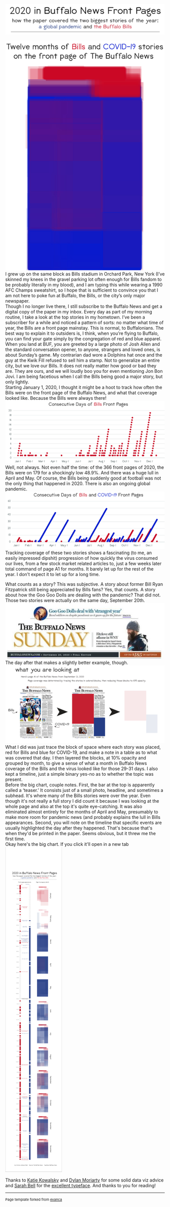 <img src="images/header.jpg?raw=true" target="_blank"/>
<br>
<br>
<img src="images/12.jpg?raw=true" onclick="window.open('https://raw.githubusercontent.com/vcj/2020bn/master/images/12.jpg', '_blank');" />
<br>
I grew up on the same block as Bills stadium in Orchard Park, New York (I’ve skinned my knees in the gravel parking lot often enough for Bills fandom to be probably literally in my blood), and I am typing this while wearing a 1990 AFC Champs sweatshirt, so I hope that is sufficient to convince you that I am not here to poke fun at Buffalo, the Bills, or the city’s only major newspaper. 
<br>
Though I no longer live there, I still subscribe to the Buffalo News and get a digital copy of the paper in my inbox. Every day as part of my morning routine, I take a look at the top stories in my hometown. I’ve been a subscriber for a while and noticed a pattern of sorts: no matter what time of year, the Bills are a front page mainstay. This is normal, to Buffalonians. The best way to explain it to outsiders is, I think, when you’re flying to Buffalo, you can find your gate simply by the congregation of red and blue apparel. When you land at BUF, you are greeted by a large photo of Josh Allen and the standard conversation opener, to anyone, strangers and loved ones, is about Sunday’s game. My contrarian dad wore a Dolphins hat once and the guy at the Kwik Fill refused to sell him a stamp. Not to generalize an entire city, but we love our Bills. It does not really matter how good or bad they are. They are ours, and we will loudly boo you for even mentioning Jon Bon Jovi. I am being facetious when I call the Bills being good a major story, but only lightly. 
<br>
Starting January 1, 2020, I thought it might be a hoot to track how often the Bills were on the front page of the Buffalo News, and what that coverage looked like. Because the Bills were always there! 
<img src="images/billschart.jpg?raw=true" onclick="window.open('https://raw.githubusercontent.com/vcj/2020bn/master/images/billschart.jpg', '_blank');" />
<br>
Well, not always. Not even half the time: of the 366 front pages of 2020, the Bills were on 179 for a shockingly low 48.9%. And there was a huge lull in April and May. Of course, the Bills being suddenly good at football was not the only thing that happened in 2020. There is also an ongoing global pandemic. 
<img src="images/bothchart.jpg?raw=true" onclick="window.open('https://raw.githubusercontent.com/vcj/2020bn/master/images/bothchart.jpg', '_blank');" />
<br>
Tracking coverage of these two stories shows a fascinating (to me, an easily impressed dipshit) progression of how quickly the virus consumed our lives, from a few stock market related articles to, just a few weeks later total command of page A1 for months. It barely let up for the rest of the year. I don’t expect it to let up for a long time. 

What counts as a story? This was subjective. A story about former Bill Ryan Fitzpatrick still being appreciated by Bills fans? Yes, that counts. A story about how the Goo Goo Dolls are dealing with the pandemic? That did not. Those two stories were actually on the same day, September 20th.
<img src="images/BN_Sept20.jpg?raw=true" onclick="window.open('https://raw.githubusercontent.com/vcj/2020bn/master/images/BN_Sept20.jpg', '_blank');" />
<br>
The day after that makes a slightly better example, though. 
<img src="images/example.jpg?raw=true" onclick="window.open('https://raw.githubusercontent.com/vcj/2020bn/master/images/example.jpg', '_blank');" />
<br>
What I did was just trace the block of space where each story was placed, red for Bills and blue for COVID-19, and make a note in a table as to what was covered that day. I then layered the blocks, at 10% opacity and grouped by month, to give a sense of what a month in Buffalo News coverage of the Bills and the virus looked like for those 29-31 days. I also kept a timeline, just a simple binary yes-no as to whether the topic was present. 
<br>
Before the big chart, couple notes. First, the bar at the top is apparently called a ‘teaser.’ It consists just of a small photo, headline, and sometimes a subhead. It's where many of the Bills stories were over the year. Even though it's not really a full story I did count it because I was looking at the whole page and also at the top it's quite eye-catching. It was also eliminated almost entirely for the months of April and May, presumably to make more room for pandemic news (and probably explains the lull in Bills appearances. Second, you will note on the timeline that specific events are usually highlighted the day after they happened. That's because that's when they'd be printed in the paper. Seems obvious, but it threw me the first time. 
<br>
Okay here's the big chart. If you click it'll open in a new tab
<img src="images/full.jpg?raw=true" onclick="window.open('https://raw.githubusercontent.com/vcj/2020bn/master/images/full.jpg', '_blank');" />

Thanks to <a href="https://twitter.com/KatieKowalsky" target="_blank">Katie Kowalsky</a> and <a href="https://twitter.com/DylanMoriarty" target="_blank">Dylan Moriarty</a> for some solid data viz advice and <a href="https://twitter.com/sarahbellmaps" target="_blank">Sarah Bell</a> for the <a href="https://www.sarahbellmaps.com/typography-for-topography-belltopo-sans-free-font/" target="_blank">excellent typeface</a>. And thanks to you for reading! 

---
<p style="font-size:11px">Page template forked from <a href="https://github.com/evanca/quick-portfolio">evanca</a></p>
<!-- Remove above link if you don't want to attibute -->
